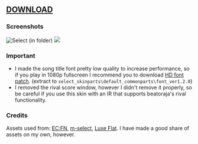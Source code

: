 ## [DOWNLOAD](https://github.com/nonameorous/nonameorous-select/archive/refs/heads/main.zip)

### Screenshots
![Select (in folder)](https://i.ibb.co/symz7mW/20240911-220927-LR2oraja-Music-Select.png)
![](https://i.ibb.co/d7Dv7pg/20240911-221055-LR2oraja-Music-Select.png)

### Important
- I made the song title font pretty low quality to increase performance, so if you play in 1080p fullscreen I recommend you to download [HD font patch](https://drive.google.com/file/d/1hnXxoSQOlI9zzyoonM7xBF9KQ4NLoLe_/view?usp=drive_link). (extract to `select_skinparts\default_commonparts\font_ver1.2.0`)
- I removed the rival score window, however I didn't remove it properly, so be careful if you use this skin with an IR that supports beatoraja's rival functionality.

### Credits
Assets used from: [EC:FN](https://kaidou0912.hatenablog.com/entry/2024/01/28/201152), [m-select](https://drive.google.com/drive/u/0/folders/1ugqMTKVnSIlYY8VT8F615DzbvqNfJDak), [Luxe Flat](https://note.com/egret_sb/n/nf49aeb476f55). I have made a good share of assets on my own, however.
